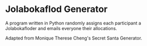 # Jolabokaflod Generator
A program written in Python randomly assigns each participant a Jolabokafloder and emails everyone their allocations.

Adapted from Monique Therese Cheng's Secret Santa Generator.
